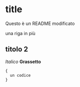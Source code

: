 # title

Questo è un README modificato 

una riga in più

## titolo 2
*Italico*
**Grassetto**
`````````
{
  un codice
}
`````````
